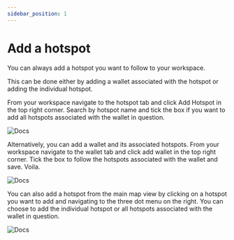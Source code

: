 ```yaml
---
sidebar_position: 1
---
```


# Add a hotspot
You can always add a hotspot you want to follow to your workspace. 

This can be done either by adding a wallet associated with the hotspot or adding the individual hotspot. 

From your workspace navigate to the hotspot tab and click Add Hotspot in the top right corner. Search by hotspot name and tick the box if you want to add all hotspots associated with the wallet in question. 

![Docs](/img/workspace/addhotspot1.png)

Alternatively, you can add a wallet and its associated hotspots. From your workspace navigate to the wallet tab and click add wallet in the top right corner. Tick the box to follow the hotspots associated with the wallet and save. Voila. 

![Docs](/img/workspace/addhotspot2.png)

You can also add a hotspot from the main map view by clicking on a hotspot you want to add and navigating to the three dot menu on the right. You can choose to add the individual hotspot or all hotspots associated with the wallet in question. 

![Docs](/img/workspace/addhotspot3.png)